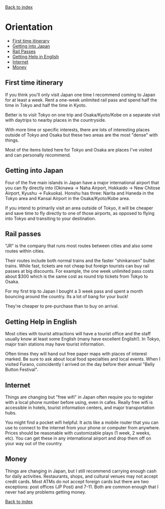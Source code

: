 
[Back to index](index)

# Orientation

- [First time itinerary](orientation.md#first-time-itinerary)
- [Getting into Japan](orientation.md#getting-into-japan)
- [Rail Passes](orientation.md#rail-passes)
- [Getting Help in English](orientation.md#getting-help-in-english)
- [Internet](orientation.md#internet)
- [Money](orientation.md#money)

## First time itinerary

If you think you'll only visit Japan one time I recommend coming to Japan for at least a week.
Rent a one-week unlimited rail pass and spend half the time in Tokyo and half the time in Kyoto.

Better is to visit Tokyo on one trip and Osaka/Kyoto/Kobe on a separate visit
with daytrips to nearby places in the countryside.

With more time or specific interests, there are lots of interesting places outside of Tokyo and Osaka but
these two areas are the most "dense" with things.

Most of the items listed here for Tokyo and Osaka are places I've visited and can personally recommend.

## Getting into Japan

Four of the five main islands in Japan have a major international airport that you can fly directly into
(Okinawa -> Naha Airport, Hokkaido -> New Chitose Airport, Kyushu -> Fukuoka).  Honshu has three:
Narita and Haneda in the Tokyo area and Kansai Airport in the Osaka/Kyoto/Kobe area.

If you intend
to primarily visit an area outside of Tokyo, it will be cheaper and save time to fly directly to one of those
airports, as opposed to flying into Tokyo and transiting to your destination.


## Rail passes

"JR" is the company that runs most routes between cities and also some routes within cities.

Their routes include both normal trains and the faster "shinkansen" bullet trains. While fast,
tickets are not cheap but foreign tourists can buy rail passes at big discounts. For example,
the one week unlimited pass costs about $300 which is the same cost as round trip tickets
from Tokyo to Osaka.

For my first trip to Japan I bought a 3 week pass and spent a month bouncing around the country.
Its a lot of bang for your buck!

They're cheaper to pre-purchase than to buy on arrival.

## Getting Help in English

Most cities with tourist attractions will have a tourist office and the staff usually
know at least some English (many have excellent English!). In Tokyo, major train stations
may have tourist information.

Often times they will hand out free paper maps with places of interest marked.
Be sure to ask about local food specialties and local events. When I visited Furano,
coincidently I arrived on the day before their annual "Belly Button Festival".

## Internet

Things are changing but "free wifi" in Japan often require you to register with a local
phone number before using, even in cafes.  Really free wifi is accessible in hotels,
tourist information centers, and major transportation hubs.

You might find a pocket wifi helpful.  It acts like a mobile
router that you can use to connect to the internet from your phone or computer from anywhere.
Prices should be reasonable with customizable plays (1 week, 2 weeks, etc). You can get
these in any international airport and drop them off on your way out of the country.

## Money

Things are changing in Japan, but I still recommend carrying enough cash for daily activities.
Restaurants, shops, and cultural venues may not accept credit cards.
Most ATMs do not accept foreign cards but there are two exceptions: post offices (JP Post)
and 7-11.  Both are common enough that I never had any problems getting money.

[Back to index](index)

